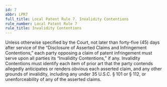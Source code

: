 ```yaml
---
id: 7
abbr: LPR7
full_title: Local Patent Rule 7. Invalidity Contentions
rule_number: Local Patent Rule 7
rule_title: Invalidity Contentions
---
```


Unless otherwise specified by the Court, not later than forty-five (45) days after service of the
“Disclosure of Asserted Claims and Infringement Contentions,” each party opposing a claim of
patent infringement must serve upon all parties its “Invalidity Contentions,” if any. Invalidity
Contentions must identify each item of prior art that the party contends allegedly anticipates or
renders obvious each asserted claim, and any other grounds of invalidity, including any under 35
U.S.C. § 101 or § 112, or unenforceability of any of the asserted claims.